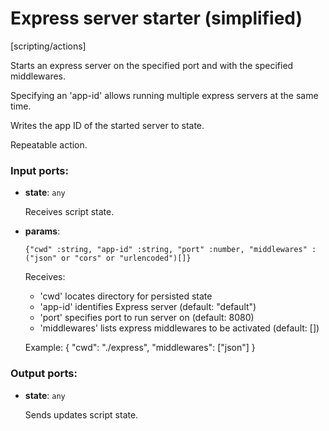 # Express server starter (simplified)

[scripting/actions]

Starts an express server on the specified port and with the specified middlewares.

Specifying an 'app-id' allows running multiple express servers at the same time.

Writes the app ID of the started server to state.

Repeatable action.

### Input ports:

* __state__: `any`

    Receives script state.


* __params__: 
    ```
    {"cwd" :string, "app-id" :string, "port" :number, "middlewares" :("json" or "cors" or "urlencoded")[]}
    ```

    Receives:
    * 'cwd' locates directory for persisted state
    * 'app-id' identifies Express server (default: "default")
    * 'port' specifies port to run server on (default: 8080)
    * 'middlewares' lists express middlewares to be activated (default: [])
    
    Example:
    {
      "cwd": "./express",
      "middlewares": ["json"]
    }

### Output ports:

* __state__: `any`

    Sends updates script state.

